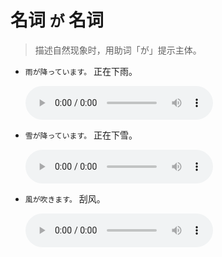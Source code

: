 # 名词 `が` 名词

> 描述自然现象时，用助词「が」提示主体。

- `雨が降っています。` 正在下雨。

  <audio src="http://dict.youdao.com/dictvoice?le=jap&audio=雨が降っています。&type=3" controls></audio>

- `雪が降っています。` 正在下雪。

  <audio src="http://dict.youdao.com/dictvoice?le=jap&audio=雪が降っています。&type=3" controls></audio>

- `風が吹きます。` 刮风。

  <audio src="http://dict.youdao.com/dictvoice?le=jap&audio=風が吹きます。&type=3" controls></audio>
